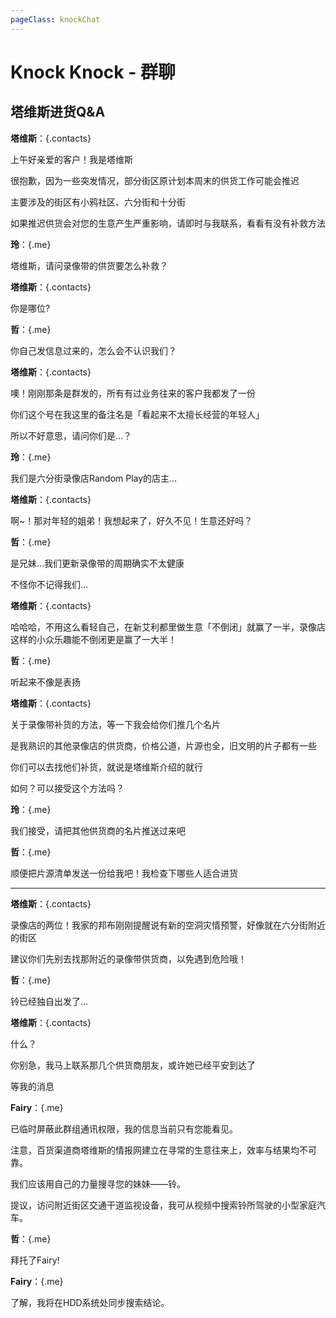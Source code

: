 ```yaml
---
pageClass: knockChat
---
```


# Knock Knock - 群聊

## 塔维斯进货Q&A

**塔维斯**：{.contacts}

上午好亲爱的客户！我是塔维斯

很抱歉，因为一些突发情况，部分街区原计划本周末的供货工作可能会推迟

主要涉及的街区有小鸦社区、六分街和十分街

如果推迟供货会对您的生意产生严重影响，请即时与我联系，看看有没有补救方法

**玲**：{.me}

塔维斯，请问录像带的供货要怎么补救？

**塔维斯**：{.contacts}

你是哪位?

**哲**：{.me}

你自己发信息过来的，怎么会不认识我们？

**塔维斯**：{.contacts}

噢！刚刚那条是群发的，所有有过业务往来的客户我都发了一份

你们这个号在我这里的备注名是「看起来不太擅长经营的年轻人」

所以不好意思，请问你们是…？

**玲**：{.me}

我们是六分街录像店Random Play的店主…

**塔维斯**：{.contacts}

啊~！那对年轻的姐弟！我想起来了，好久不见！生意还好吗？

**哲**：{.me}

是兄妹…我们更新录像带的周期确实不太健康

不怪你不记得我们…

**塔维斯**：{.contacts}

哈哈哈，不用这么看轻自己，在新艾利都里做生意「不倒闭」就赢了一半，录像店这样的小众乐趣能不倒闭更是赢了一大半！

**哲**：{.me}

听起来不像是表扬

**塔维斯**：{.contacts}

关于录像带补货的方法，等一下我会给你们推几个名片

是我熟识的其他录像店的供货商，价格公道，片源也全，旧文明的片子都有一些

你们可以去找他们补货，就说是塔维斯介绍的就行

如何？可以接受这个方法吗？

**玲**：{.me}

我们接受，请把其他供货商的名片推送过来吧

**哲**：{.me}

顺便把片源清单发送一份给我吧！我检查下哪些人适合进货

---

**塔维斯**：{.contacts}

录像店的两位！我家的邦布刚刚提醒说有新的空洞灾情预警，好像就在六分街附近的街区

建议你们先别去找那附近的录像带供货商，以免遇到危险哦！

**哲**：{.me}

铃已经独自出发了…

**塔维斯**：{.contacts}

什么？

你别急，我马上联系那几个供货商朋友，或许她已经平安到达了

等我的消息

**Fairy**：{.me}

已临时屏蔽此群组通讯权限，我的信息当前只有您能看见。

注意，百货渠道商塔维斯的情报网建立在寻常的生意往来上，效率与结果均不可靠。

我们应该用自己的力量搜寻您的妹妹——铃。

提议，访问附近街区交通干道监视设备，我可从视频中搜索铃所驾驶的小型家庭汽车。

**哲**：{.me}

拜托了Fairy!

**Fairy**：{.me}

了解，我将在HDD系统处同步搜索结论。

